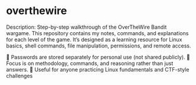 # overthewire
Description:
Step-by-step walkthrough of the OverTheWire Bandit
 wargame.
This repository contains my notes, commands, and explanations for each level of the game.
It’s designed as a learning resource for Linux basics, shell commands, file manipulation, permissions, and remote access.

🔹 Passwords are stored separately for personal use (not shared publicly).
🔹 Focus is on methodology, commands, and reasoning rather than just answers.
🔹 Useful for anyone practicing Linux fundamentals and CTF-style challenges
